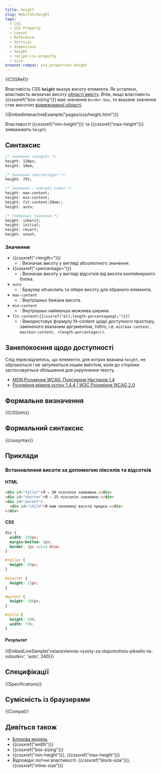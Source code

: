 ```yaml
---
title: height
slug: Web/CSS/height
tags:
  - CSS
  - CSS Property
  - Layout
  - Reference
  - Vertical
  - dimensions
  - height
  - recipe:css-property
  - size
browser-compat: css.properties.height
---
```


{{CSSRef}}

Властивість CSS **`height`** вказує висоту елемента. Як усталено, властивість визначає висоту [області вмісту](/uk/docs/Web/CSS/CSS_Box_Model/Introduction_to_the_CSS_box_model#content_area). Втім, якщо властивість {{cssxref("box-sizing")}} має значення `border-box`, то вказане значення стає висотою [відмежованої області](/uk/docs/Web/CSS/CSS_Box_Model/Introduction_to_the_CSS_box_model#border_area).

{{EmbedInteractiveExample("pages/css/height.html")}}

Властивості {{cssxref("min-height")}} та {{cssxref("max-height")}} зневажають `height`.

## Синтаксис

```css
/* Значення <length> */
height: 120px;
height: 10em;

/* Значення <percentage> */
height: 75%;

/* Значення – ключові слова */
height: max-content;
height: min-content;
height: fit-content(20em);
height: auto;

/* Глобальні значення */
height: inherit;
height: initial;
height: revert;
height: unset;
```

### Значення

- {{cssxref("&lt;length&gt;")}}
  - : Визначає висоту у вигляді абсолютного значення.
- {{cssxref("&lt;percentage&gt;")}}
  - : Визначає висоту у вигляді відсотків від висоти контейнерного блока.
- `auto`
  - : Браузер обчислить та обере висоту для обраного елемента.
- `max-content`
  - : Внутрішньо бажана висота.
- `min-content`
  - : Внутрішньо найменша можлива ширина.
- `fit-content({{cssxref("&lt;length-percentage&gt;")}})`
  - : Використовує формулу fit-content щодо доступного простору, заміненого вказаним аргументом, тобто, i.e. `min(max-content, max(min-content, <length-percentage>))`.

## Занепокоєння щодо доступності

Слід пересвідчитись, що елементи, для котрих вказана `height`, не обрізаються і не затуляються іншим вмістом, коли до сторінки застосовується збільшення для укрупнення тексту.

- [MDN Розуміння WCAG, Пояснення Настанов 1.4](/uk/docs/Web/Accessibility/Understanding_WCAG/Perceivable#Guideline_1.4_Make_it_easier_for_users_to_see_and_hear_content_including_separating_foreground_from_background)
- [Розуміння мірила успіху 1.4.4 | W3C Розуміння WCAG 2.0](https://www.w3.org/TR/UNDERSTANDING-WCAG20/visual-audio-contrast-scale.html)

## Формальне визначення

{{CSSInfo}}

## Формальний синтаксис

{{csssyntax}}

## Приклади

### Встановлення висоти за допомогою пікселів та відсотків

#### HTML

```html
<div id="taller">Я – 50 пікселів заввишки.</div>
<div id="shorter">Я – 25 пікселів заввишки.</div>
<div id="parent">
  <div id="child">Я маю половину висоти предка.</div>
</div>
```

#### CSS

```css
div {
  width: 250px;
  margin-bottom: 5px;
  border: 2px solid blue;
}

#taller {
  height: 50px;
}

#shorter {
  height: 25px;
}

#parent {
  height: 100px;
}

#child {
  height: 50%;
  width: 75%;
}
```

#### Результат

{{EmbedLiveSample('vstanovlennia-vysoty-za-dopomohoiu-pikseliv-ta-vidsotkiv', 'auto', 240)}}

## Специфікації

{{Specifications}}

## Сумісність із браузерами

{{Compat}}

## Дивіться також

- [Блокова модель](/uk/docs/Web/CSS/CSS_Box_Model/Introduction_to_the_CSS_box_model)
- {{cssxref("width")}}
- {{cssxref("box-sizing")}}
- {{cssxref("min-height")}}, {{cssxref("max-height")}}
- Відповідні логічні властивості: {{cssxref("block-size")}}, {{cssxref("inline-size")}}
